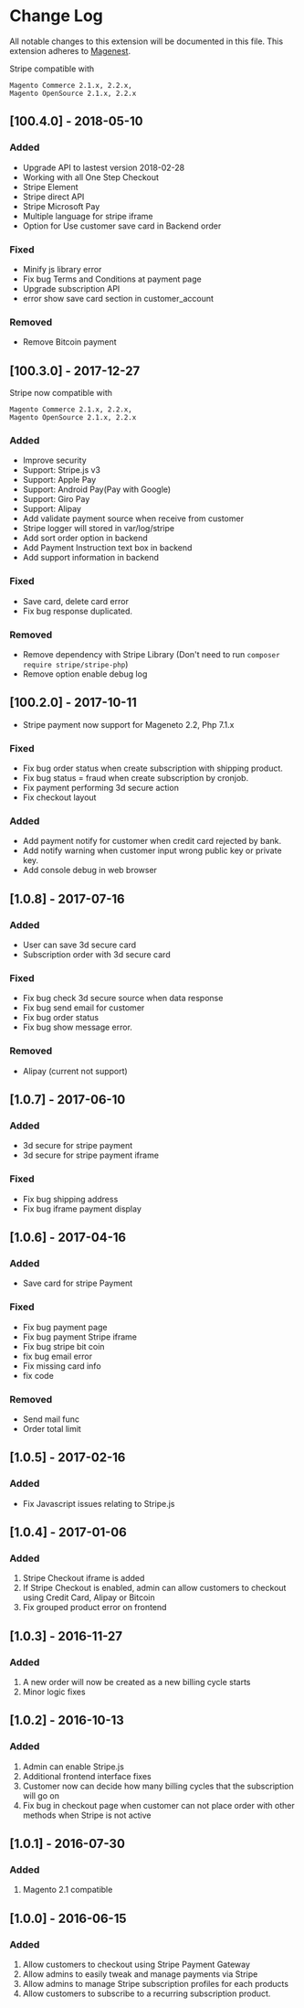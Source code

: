 # Change Log
All notable changes to this extension will be documented in this file.
This extension adheres to [Magenest](http://magenest.com/).

Stripe compatible with 
```
Magento Commerce 2.1.x, 2.2.x, 
Magento OpenSource 2.1.x, 2.2.x
```

## [100.4.0] - 2018-05-10
### Added
-   Upgrade API to lastest version 2018-02-28
-   Working with all One Step Checkout
-   Stripe Element 
-   Stripe direct API
-   Stripe Microsoft Pay
-   Multiple language for stripe iframe
-   Option for Use customer save card in Backend order
### Fixed
-   Minify js library error
-   Fix bug Terms and Conditions at payment page 
-   Upgrade subscription API
-   error show save card section in customer_account
### Removed
-   Remove Bitcoin payment

## [100.3.0] - 2017-12-27
Stripe now compatible with 
```
Magento Commerce 2.1.x, 2.2.x, 
Magento OpenSource 2.1.x, 2.2.x
```
### Added
-   Improve security
-   Support: Stripe.js v3
-   Support: Apple Pay
-   Support: Android Pay(Pay with Google)
-   Support: Giro Pay
-   Support: Alipay
-   Add validate payment source when receive from customer
-   Stripe logger will stored in var/log/stripe
-   Add sort order option in backend
-   Add Payment Instruction text box in backend
-   Add support information in backend
### Fixed
-   Save card, delete card error
-   Fix bug response duplicated. 
### Removed
-   Remove dependency with Stripe Library (Don't need to run `composer require stripe/stripe-php`)
-   Remove option enable debug log

## [100.2.0] - 2017-10-11
-   Stripe payment now support for Mageneto 2.2, Php 7.1.x
### Fixed
-   Fix bug order status when create subscription with shipping product.
-   Fix bug status = fraud when create subscription by cronjob.
-   Fix payment performing 3d secure action
-   Fix checkout layout
### Added
-   Add payment notify for customer when credit card rejected by bank.
-   Add notify warning when customer input wrong public key or private key.
-   Add console debug in web browser

## [1.0.8] - 2017-07-16
### Added
-   User can save 3d secure card
-   Subscription order with 3d secure card
### Fixed
-   Fix bug check 3d secure source when data response
-   Fix bug send email for customer
-   Fix bug order status
-   Fix bug show message error.
### Removed
-   Alipay (current not support)

## [1.0.7] - 2017-06-10
### Added
-   3d secure for stripe payment
-   3d secure for stripe payment iframe
### Fixed
-   Fix bug shipping address
-   Fix bug iframe payment display

## [1.0.6] - 2017-04-16
### Added
-   Save card for stripe Payment
### Fixed
-   Fix bug payment page
-   Fix bug payment Stripe iframe
-   Fix bug stripe bit coin
-   fix bug email error
-   Fix missing card info
-   fix code
### Removed
-   Send mail func 
-   Order total limit

## [1.0.5] - 2017-02-16
### Added
- Fix Javascript issues relating to Stripe.js

## [1.0.4] - 2017-01-06
### Added
1. Stripe Checkout iframe is added
2. If Stripe Checkout is enabled, admin can allow customers to checkout using Credit Card, Alipay or Bitcoin
3. Fix grouped product error on frontend

## [1.0.3] - 2016-11-27
### Added
1. A new order will now be created as a new billing cycle starts
2. Minor logic fixes

## [1.0.2] - 2016-10-13
### Added
1. Admin can enable Stripe.js
2. Additional frontend interface fixes
3. Customer now can decide how many billing cycles that the subscription will go on
4. Fix bug in checkout page when customer can not place order with other methods when Stripe is not active

## [1.0.1] - 2016-07-30
### Added
1. Magento 2.1 compatible

## [1.0.0] - 2016-06-15
### Added
1. Allow customers to checkout using Stripe Payment Gateway
2. Allow admins to easily tweak and manage payments via Stripe
3. Allow admins to manage Stripe subscription profiles for each products
4. Allow customers to subscribe to a recurring subscription product.